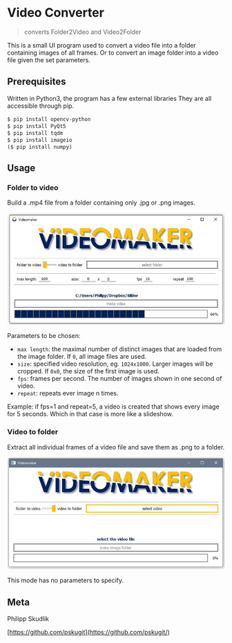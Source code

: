 # Video Converter
> converts Folder2Video and Video2Folder

This is a small UI program used to convert a video file into a folder containing images of all frames.
Or to convert an image folder into a video file given the set parameters.

## Prerequisites

Written in Python3, the program has a few external libraries
They are all accessible through pip.

```
$ pip install opencv-python
$ pip install PyQt5 
$ pip install tqdm
$ pip install imageio
($ pip install numpy)
```

## Usage

### Folder to video

Build a .mp4 file from a folder containing only .jpg or .png images.

![](/images/vm1.JPG?raw=true "Optional Title")

Parameters to be chosen:

- `max length`: the maximal number of distinct images that are loaded from the image folder. If `0`, all image files are used.
- `size`: specified video resolution, eg. `1024x1000`. Larger images will be cropped. If `0x0`, the size of the first image is used. 
- `fps`: frames per second. The number of images shown in one second of video.
- `repeat`: repeats ever image n times. 

Example: if fps=1 and repeat=5, a video is created that shows every image for 5 seconds. Which in that case is more like a slideshow.

### Video to folder

Extract all individual frames of a video file and save them as .png to a folder.

![](/images/vm2.JPG?raw=true "Optional Title")

This mode has no parameters to specify.


## Meta

Philipp Skudlik 

[https://github.com/pskugit](https://github.com/pskugit/)

